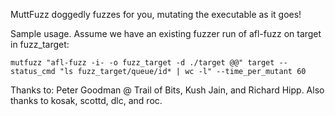 MuttFuzz doggedly fuzzes for you, mutating the executable as it goes!

Sample usage.  Assume we have an existing fuzzer run of afl-fuzz on target in fuzz_target:

~~~
mutfuzz "afl-fuzz -i- -o fuzz_target -d ./target @@" target --status_cmd "ls fuzz_target/queue/id* | wc -l" --time_per_mutant 60
~~~

Thanks to: Peter Goodman @ Trail of Bits, Kush Jain, and Richard Hipp.
Also thanks to kosak, scottd, dlc, and roc.
